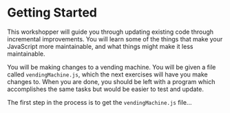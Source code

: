# Getting Started
This workshopper will guide you through updating existing code through incremental improvements.  You will learn some of the things that make your JavaScript more maintainable, and what things might make it less maintainable.

You will be making changes to a vending machine.  You will be given a file called `vendingMachine.js`, which the next exercises will have you make changes to.  When you are done, you should be left with a program which accomplishes the same tasks but would be easier to test and update.

The first step in the process is to get the `vendingMachine.js` file...